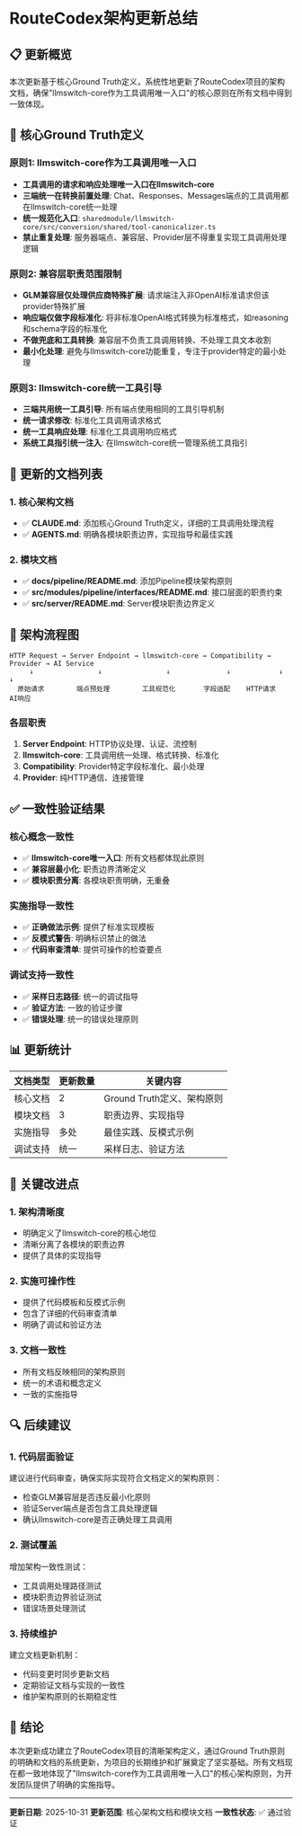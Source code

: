 # RouteCodex架构更新总结

## 📋 更新概览

本次更新基于核心Ground Truth定义，系统性地更新了RouteCodex项目的架构文档，确保"llmswitch-core作为工具调用唯一入口"的核心原则在所有文档中得到一致体现。

## 🚨 核心Ground Truth定义

### **原则1: llmswitch-core作为工具调用唯一入口**
- **工具调用的请求和响应处理唯一入口在llmswitch-core**
- **三端统一在转换前置处理**: Chat、Responses、Messages端点的工具调用都在llmswitch-core统一处理
- **统一规范化入口**: `sharedmodule/llmswitch-core/src/conversion/shared/tool-canonicalizer.ts`
- **禁止重复处理**: 服务器端点、兼容层、Provider层不得重复实现工具调用处理逻辑

### **原则2: 兼容层职责范围限制**
- **GLM兼容层仅处理供应商特殊扩展**: 请求端注入非OpenAI标准请求但该provider特殊扩展
- **响应端仅做字段标准化**: 将非标准OpenAI格式转换为标准格式，如reasoning和schema字段的标准化
- **不做兜底和工具转换**: 兼容层不负责工具调用转换、不处理工具文本收割
- **最小化处理**: 避免与llmswitch-core功能重复，专注于provider特定的最小处理

### **原则3: llmswitch-core统一工具引导**
- **三端共用统一工具引导**: 所有端点使用相同的工具引导机制
- **统一请求修改**: 标准化工具调用请求格式
- **统一工具响应处理**: 标准化工具调用响应格式
- **系统工具指引统一注入**: 在llmswitch-core统一管理系统工具指引

## 📁 更新的文档列表

### **1. 核心架构文档**
- ✅ **CLAUDE.md**: 添加核心Ground Truth定义，详细的工具调用处理流程
- ✅ **AGENTS.md**: 明确各模块职责边界，实现指导和最佳实践

### **2. 模块文档**
- ✅ **docs/pipeline/README.md**: 添加Pipeline模块架构原则
- ✅ **src/modules/pipeline/interfaces/README.md**: 接口层面的职责约束
- ✅ **src/server/README.md**: Server模块职责边界定义

## 🔄 架构流程图

```
HTTP Request → Server Endpoint → llmswitch-core → Compatibility → Provider → AI Service
     ↓                ↓                ↓              ↓            ↓           ↓
  原始请求        端点预处理        工具规范化       字段适配    HTTP请求    AI响应
```

### **各层职责**
1. **Server Endpoint**: HTTP协议处理、认证、流控制
2. **llmswitch-core**: 工具调用统一处理、格式转换、标准化
3. **Compatibility**: Provider特定字段标准化、最小处理
4. **Provider**: 纯HTTP通信、连接管理

## ✅ 一致性验证结果

### **核心概念一致性**
- ✅ **llmswitch-core唯一入口**: 所有文档都体现此原则
- ✅ **兼容层最小化**: 职责边界清晰定义
- ✅ **模块职责分离**: 各模块职责明确，无重叠

### **实施指导一致性**
- ✅ **正确做法示例**: 提供了标准实现模板
- ✅ **反模式警告**: 明确标识禁止的做法
- ✅ **代码审查清单**: 提供可操作的检查要点

### **调试支持一致性**
- ✅ **采样日志路径**: 统一的调试指导
- ✅ **验证方法**: 一致的验证步骤
- ✅ **错误处理**: 统一的错误处理原则

## 📊 更新统计

| 文档类型 | 更新数量 | 关键内容 |
|---------|---------|---------|
| 核心文档 | 2 | Ground Truth定义、架构原则 |
| 模块文档 | 3 | 职责边界、实现指导 |
| 实施指导 | 多处 | 最佳实践、反模式示例 |
| 调试支持 | 统一 | 采样日志、验证方法 |

## 🎯 关键改进点

### **1. 架构清晰度**
- 明确定义了llmswitch-core的核心地位
- 清晰分离了各模块的职责边界
- 提供了具体的实现指导

### **2. 实施可操作性**
- 提供了代码模板和反模式示例
- 包含了详细的代码审查清单
- 明确了调试和验证方法

### **3. 文档一致性**
- 所有文档反映相同的架构原则
- 统一的术语和概念定义
- 一致的实施指导

## 🔍 后续建议

### **1. 代码层面验证**
建议进行代码审查，确保实际实现符合文档定义的架构原则：
- 检查GLM兼容层是否违反最小化原则
- 验证Server端点是否包含工具处理逻辑
- 确认llmswitch-core是否正确处理工具调用

### **2. 测试覆盖**
增加架构一致性测试：
- 工具调用处理路径测试
- 模块职责边界验证测试
- 错误场景处理测试

### **3. 持续维护**
建立文档更新机制：
- 代码变更时同步更新文档
- 定期验证文档与实现的一致性
- 维护架构原则的长期稳定性

## 📝 结论

本次更新成功建立了RouteCodex项目的清晰架构定义，通过Ground Truth原则的明确和文档的系统更新，为项目的长期维护和扩展奠定了坚实基础。所有文档现在都一致地体现了"llmswitch-core作为工具调用唯一入口"的核心架构原则，为开发团队提供了明确的实施指导。

---

**更新日期**: 2025-10-31
**更新范围**: 核心架构文档和模块文档
**一致性状态**: ✅ 通过验证